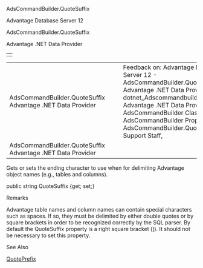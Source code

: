 AdsCommandBuilder.QuoteSuffix




Advantage Database Server 12  

AdsCommandBuilder.QuoteSuffix

Advantage .NET Data Provider

|  |
| --- |
|  |

|  |  |  |  |  |
| --- | --- | --- | --- | --- |
| AdsCommandBuilder.QuoteSuffix  Advantage .NET Data Provider |  |  | Feedback on: Advantage Database Server 12 - AdsCommandBuilder.QuoteSuffix Advantage .NET Data Provider dotnet\_Adscommandbuilder\_quotesuffix Advantage .NET Data Provider > AdsCommandBuilder Class > AdsCommandBuilder Properties > AdsCommandBuilder.QuoteSuffix / Dear Support Staff, |  |
| AdsCommandBuilder.QuoteSuffix  Advantage .NET Data Provider |  |  |  |  |

Gets or sets the ending character to use when for delimiting Advantage object names (e.g., tables and columns).

public string QuoteSuffix {get; set;}

Remarks

Advantage table names and column names can contain special characters such as spaces. If so, they must be delimited by either double quotes or by square brackets in order to be recognized correctly by the SQL parser. By default the QuoteSuffix property is a right square bracket (]). It should not be necessary to set this property.

See Also

[QuotePrefix](dotnet_adscommandbuilder_quoteprefix.htm)